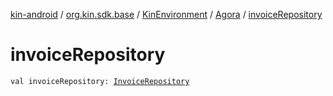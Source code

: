 [kin-android](../../../index.md) / [org.kin.sdk.base](../../index.md) / [KinEnvironment](../index.md) / [Agora](index.md) / [invoiceRepository](./invoice-repository.md)

# invoiceRepository

`val invoiceRepository: `[`InvoiceRepository`](../../../org.kin.sdk.base.repository/-invoice-repository/index.md)